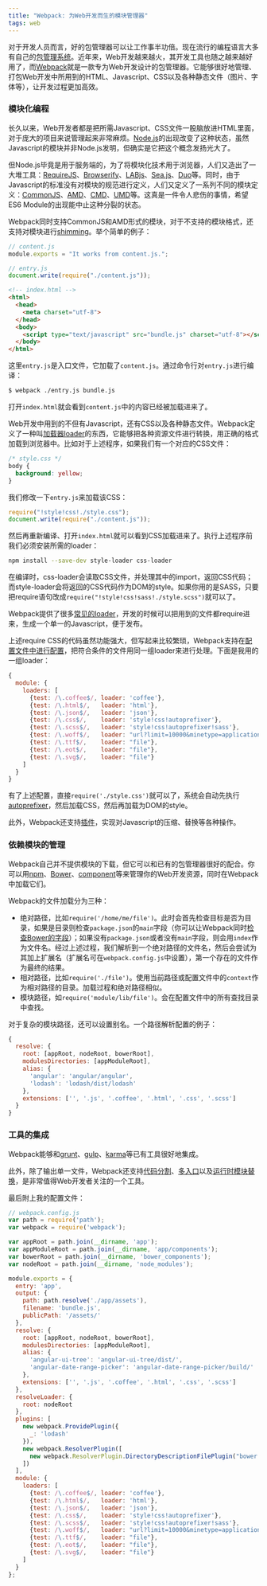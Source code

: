 ```yaml
---
title: "Webpack: 为Web开发而生的模块管理器"
tags: web
---
```


对于开发人员而言，好的包管理器可以让工作事半功倍。现在流行的编程语言大多有自己的[包管理系统](http://blogs.atlassian.com/2014/04/git-project-dependencies/#GitAndProjectDependencies-Firstchoice:useanappropriatebuild/dependencytoolinsteadofgit)。近年来，Web开发越来越火，其开发工具也随之越来越好用了，而[Webpack](http://webpack.github.io)就是一款专为Web开发设计的包管理器。它能够很好地管理、打包Web开发中所用到的HTML、Javascript、CSS以及各种静态文件（图片、字体等），让开发过程更加高效。

### 模块化编程

长久以来，Web开发者都是把所需Javascript、CSS文件一股脑放进HTML里面，对于庞大的项目来说管理起来非常麻烦。[Node.js](http://nodejs.org)的出现改变了这种状态，虽然Javascript的模块并非Node.js发明，但确实是它把这个概念发扬光大了。

但Node.js毕竟是用于服务端的，为了将模块化技术用于浏览器，人们又造出了一大堆工具：[RequireJS](http://requirejs.org)、[Browserify](http://browserify.org)、[LABjs](http://labjs.com)、[Sea.js](http://seajs.org/docs/)、[Duo](http://duojs.org)等。同时，由于Javascript的标准没有对模块的规范进行定义，人们又定义了一系列不同的模块定义：[CommonJS](http://wiki.commonjs.org/wiki/CommonJS)、[AMD](https://github.com/amdjs/amdjs-api/wiki/AMD)、[CMD](https://github.com/seajs/seajs/issues/242)、[UMD](https://github.com/umdjs/umd)等。这真是一件令人悲伤的事情，希望ES6 Module的出现能中止这种分裂的状态。

Webpack同时支持CommonJS和AMD形式的模块，对于不支持的模块格式，还支持对模块进行[shimming](http://webpack.github.io/docs/shimming-modules.html)。举个简单的例子：

~~~ javascript
// content.js
module.exports = "It works from content.js.";
~~~

~~~ javascript
// entry.js
document.write(require("./content.js"));
~~~

~~~ html
<!-- index.html -->
<html>
  <head>
    <meta charset="utf-8">
  </head>
  <body>
    <script type="text/javascript" src="bundle.js" charset="utf-8"></script>
  </body>
</html>
~~~

这里`entry.js`是入口文件，它加载了`content.js`。通过命令行对`entry.js`进行编译：

~~~ bash
$ webpack ./entry.js bundle.js
~~~

打开`index.html`就会看到`content.js`中的内容已经被加载进来了。

Web开发中用到的不但有Javascript，还有CSS以及各种静态文件。Webpack定义了一种叫[加载器loader](http://webpack.github.io/docs/using-loaders.html)的东西，它能够把各种资源文件进行转换，用正确的格式加载到浏览器中。比如对于上述程序，如果我们有一个对应的CSS文件：

~~~ css
/* style.css */
body {
  background: yellow;
}
~~~

我们修改一下`entry.js`来加载该CSS：

~~~ javascript
require("!style!css!./style.css");
document.write(require("./content.js"));
~~~

然后再重新编译、打开`index.html`就可以看到CSS加载进来了。执行上述程序前我们必须安装所需的loader：

~~~ bash
npm install --save-dev style-loader css-loader
~~~

在编译时，css-loader会读取CSS文件，并处理其中的import，返回CSS代码；而style-loader会将返回的CSS代码作为DOM的style。如果你用的是SASS，只要把require语句改成`require("!style!css!sass!./style.scss")`就可以了。

Webpack提供了很多[常见的loader](http://webpack.github.io/docs/list-of-loaders.html)，开发的时候可以把用到的文件都require进来，生成一个单一的Javascript，便于发布。

上述require CSS的代码虽然功能强大，但写起来比较繁琐，Webpack支持在[配置文件中进行配置](http://webpack.github.io/docs/using-loaders.html#configuration)，把符合条件的文件用同一组loader来进行处理。下面是我用的一组loader：

~~~ javascript
{
  module: {
    loaders: [
      {test: /\.coffee$/, loader: 'coffee'},
      {test: /\.html$/,   loader: 'html'},
      {test: /\.json$/,   loader: 'json'},
      {test: /\.css$/,    loader: 'style!css!autoprefixer'},
      {test: /\.scss$/,   loader: 'style!css!autoprefixer!sass'},
      {test: /\.woff$/,   loader: "url?limit=10000&minetype=application/font-woff"},
      {test: /\.ttf$/,    loader: "file"},
      {test: /\.eot$/,    loader: "file"},
      {test: /\.svg$/,    loader: "file"}
    ]
  }
}
~~~

有了上述配置，直接`require('./style.css')`就可以了，系统会自动先执行[autoprefixer](https://github.com/postcss/autoprefixer)，然后加载CSS，然后再加载为DOM的style。

此外，Webpack还支持[插件](http://webpack.github.io/docs/list-of-plugins.html)，实现对Javascript的压缩、替换等各种操作。

### 依赖模块的管理

Webpack自己并不提供模块的下载，但它可以和已有的包管理器很好的配合。你可以用[npm](http://npmjs.org/)、[Bower](http://bower.io)、[component](https://github.com/componentjs/component)等来管理你的Web开发资源，同时在Webpack中加载它们。

Webpack的文件加载分为三种：

- 绝对路径，比如`require('/home/me/file')`。此时会首先检查目标是否为目录，如果是目录则检查`package.json`的`main`字段（你可以让Webpack同时[检查Bower的字段](http://webpack.github.io/docs/usage-with-bower.html)）；如果没有`package.json`或者没有`main`字段，则会用`index`作为文件名。经过上述过程，我们解析到一个绝对路径的文件名，然后会尝试为其加上扩展名（扩展名可在`webpack.config.js`中设置），第一个存在的文件作为最终的结果。
- 相对路径，比如`require('./file')`。使用当前路径或配置文件中的`context`作为相对路径的目录。加载过程和绝对路径相似。
- 模块路径，如`require('module/lib/file')`。会在配置文件中的所有查找目录中查找。

对于复杂的模块路径，还可以设置别名。一个路径解析配置的例子：

~~~ javascript
{
  resolve: {
    root: [appRoot, nodeRoot, bowerRoot],
    modulesDirectories: [appModuleRoot],
    alias: {
      'angular': 'angular/angular',
      'lodash': 'lodash/dist/lodash'
    },
    extensions: ['', '.js', '.coffee', '.html', '.css', '.scss']
  }
}
~~~

### 工具的集成

Webpack能够和[grunt](http://webpack.github.io/docs/usage-with-grunt.html)、[gulp](http://webpack.github.io/docs/usage-with-gulp.html)、[karma](http://webpack.github.io/docs/usage-with-karma.html)等已有工具很好地集成。

此外，除了输出单一文件，Webpack还支持[代码分割](http://webpack.github.io/docs/code-splitting.html)、[多入口](http://webpack.github.io/docs/multiple-entry-points.html)以及[运行时模块替换](http://webpack.github.io/docs/hot-module-replacement-with-webpack.html)，是非常值得Web开发者关注的一个工具。

最后附上我的配置文件：

~~~ javascript
// webpack.config.js
var path = require('path');
var webpack = require('webpack');

var appRoot = path.join(__dirname, 'app');
var appModuleRoot = path.join(__dirname, 'app/components');
var bowerRoot = path.join(__dirname, 'bower_components');
var nodeRoot = path.join(__dirname, 'node_modules');

module.exports = {
  entry: 'app',
  output: {
    path: path.resolve('./app/assets'),
    filename: 'bundle.js',
    publicPath: '/assets/'
  },
  resolve: {
    root: [appRoot, nodeRoot, bowerRoot],
    modulesDirectories: [appModuleRoot],
    alias: {
      'angular-ui-tree': 'angular-ui-tree/dist/',
      'angular-date-range-picker': 'angular-date-range-picker/build/'
    },
    extensions: ['', '.js', '.coffee', '.html', '.css', '.scss']
  },
  resolveLoader: {
    root: nodeRoot
  },
  plugins: [
    new webpack.ProvidePlugin({
      _: 'lodash'
    }),
    new webpack.ResolverPlugin([
      new webpack.ResolverPlugin.DirectoryDescriptionFilePlugin("bower.json", ["main"])
    ])
  ],
  module: {
    loaders: [
      {test: /\.coffee$/, loader: 'coffee'},
      {test: /\.html$/,   loader: 'html'},
      {test: /\.json$/,   loader: 'json'},
      {test: /\.css$/,    loader: 'style!css!autoprefixer'},
      {test: /\.scss$/,   loader: 'style!css!autoprefixer!sass'},
      {test: /\.woff$/,   loader: "url?limit=10000&minetype=application/font-woff"},
      {test: /\.ttf$/,    loader: "file"},
      {test: /\.eot$/,    loader: "file"},
      {test: /\.svg$/,    loader: "file"}
    ]
  }
};
~~~
